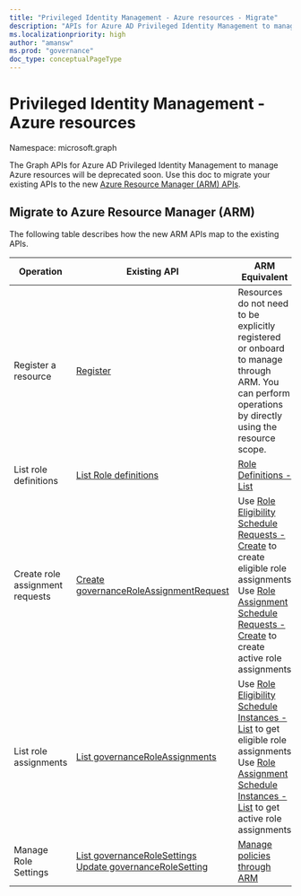 ```yaml
---
title: "Privileged Identity Management - Azure resources - Migrate"
description: "APIs for Azure AD Privileged Identity Management to manage Azure resources."
ms.localizationpriority: high
author: "amansw"
ms.prod: "governance"
doc_type: conceptualPageType
---
```


# Privileged Identity Management - Azure resources

Namespace: microsoft.graph

The Graph APIs for Azure AD Privileged Identity Management to manage Azure resources will be deprecated soon. Use this doc to migrate your existing APIs to the new [Azure Resource Manager (ARM) APIs](/rest/api/authorization/privileged-role-eligibility-rest-sample).

## Migrate to Azure Resource Manager (ARM)

The following table describes how the new ARM APIs map to the existing APIs.

| Operation | Existing API | ARM Equivalent |
| --------- | ------------ | -------------- |
| Register a resource | [Register](../api/governanceresource-register.md) | Resources do not need to be explicitly registered or onboard to manage through ARM. You can perform operations by directly using the resource scope. |
| List role definitions | [List Role definitions](../api/governanceroledefinition-list) | [Role Definitions - List](/rest/api/authorization/role-definitions/list) |
| Create role assignment requests | [Create governanceRoleAssignmentRequest](../api/governanceroleassignmentrequest-post) | Use [Role Eligibility Schedule Requests - Create](/rest/api/authorization/role-eligibility-schedule-requests/create) to create eligible role assignments<br/>Use [Role Assignment Schedule Requests - Create](/rest/api/authorization/role-assignment-schedule-requests/create) to create active role assignments |
| List role assignments | [List governanceRoleAssignments](../api/governanceroleassignment-list) | Use [Role Eligibility Schedule Instances - List](/rest/api/authorization/role-eligibility-schedule-instances/list-for-scope) to get eligible role assignments<br/>Use [Role Assignment Schedule Instances - List](/rest/api/authorization/role-assignment-schedule-instances/list-for-scope) to get active role assignments |
| Manage Role Settings | [List governanceRoleSettings](../api/governancerolesetting-list)<br/>[Update governanceRoleSetting](../api/governancerolesetting-update) | [Manage policies through ARM](/rest/api/authorization/privileged-role-policy-rest-sample)